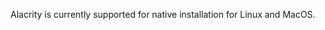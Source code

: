 [//]: # (title: Installation)

Alacrity is currently supported for native installation for Linux and MacOS.
